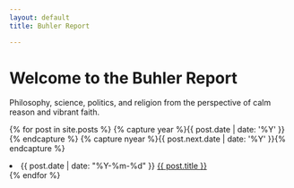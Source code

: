 ```yaml
---
layout: default
title: Buhler Report

--- 
```


# Welcome to the Buhler Report

Philosophy, science, politics, and religion from the perspective of calm reason and vibrant faith. 



{% for post in site.posts %}
  {% capture year %}{{ post.date | date: '%Y' }}{% endcapture %}
  {% capture nyear %}{{ post.next.date | date: '%Y' }}{% endcapture %}    
  <li><span class="time">{{ post.date | date: "%Y-%m-%d" }}</span> <a href="{{ post.url }}">{{ post.title }}</a></li>
{% endfor %}